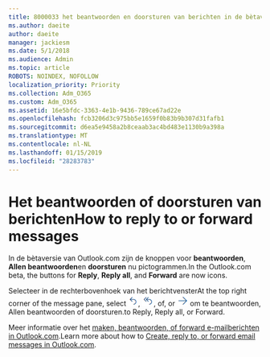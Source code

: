 ```yaml
---
title: 8000033 het beantwoorden en doorsturen van berichten in de bètaversie van Outlook.com
ms.author: daeite
author: daeite
manager: jackiesm
ms.date: 5/1/2018
ms.audience: Admin
ms.topic: article
ROBOTS: NOINDEX, NOFOLLOW
localization_priority: Priority
ms.collection: Adm_O365
ms.custom: Adm_O365
ms.assetid: 16e5bfdc-3363-4e1b-9436-789ce67ad22e
ms.openlocfilehash: fcb3206d3c975bb5e1659f0b83b9b307d31fafb1
ms.sourcegitcommit: d6ea5e9458a2b8ceaab3ac4bd483e1130b9a398a
ms.translationtype: MT
ms.contentlocale: nl-NL
ms.lasthandoff: 01/15/2019
ms.locfileid: "28283783"
---
```

# <a name="how-to-reply-to-or-forward-messages"></a><span data-ttu-id="eb5a5-102">Het beantwoorden of doorsturen van berichten</span><span class="sxs-lookup"><span data-stu-id="eb5a5-102">How to reply to or forward messages</span></span>

<span data-ttu-id="eb5a5-103">In de bètaversie van Outlook.com zijn de knoppen voor **beantwoorden**, **Allen beantwoorden**en **doorsturen** nu pictogrammen.</span><span class="sxs-lookup"><span data-stu-id="eb5a5-103">In the Outlook.com beta, the buttons for **Reply**, **Reply all**, and **Forward** are now icons.</span></span> 
  
<span data-ttu-id="eb5a5-104">Selecteer in de rechterbovenhoek van het berichtvenster</span><span class="sxs-lookup"><span data-stu-id="eb5a5-104">At the top right corner of the message pane, select</span></span> ![Beantwoorden](media/08ad5200-369a-4a2f-bef5-ebdcbef5545f.png)<span data-ttu-id="eb5a5-106">,</span><span class="sxs-lookup"><span data-stu-id="eb5a5-106"></span></span> ![Allen beantwoorden](media/be5f41a1-dbea-471f-ba5d-7be4256922d2.png)<span data-ttu-id="eb5a5-108">, of</span><span class="sxs-lookup"><span data-stu-id="eb5a5-108">, or</span></span> ![Doorsturen](media/29fd06ec-1642-40d1-8faa-ec437ef156fc.png) <span data-ttu-id="eb5a5-110">om te beantwoorden, Allen beantwoorden of doorsturen.</span><span class="sxs-lookup"><span data-stu-id="eb5a5-110">to Reply, Reply all, or Forward.</span></span> 
  
<span data-ttu-id="eb5a5-111">Meer informatie over het [maken, beantwoorden, of forward e-mailberichten in Outlook.com](https://go.microsoft.com/fwlink/p/?linkid=873141).</span><span class="sxs-lookup"><span data-stu-id="eb5a5-111">Learn more about how to [Create, reply to, or forward email messages in Outlook.com](https://go.microsoft.com/fwlink/p/?linkid=873141).</span></span>
  


